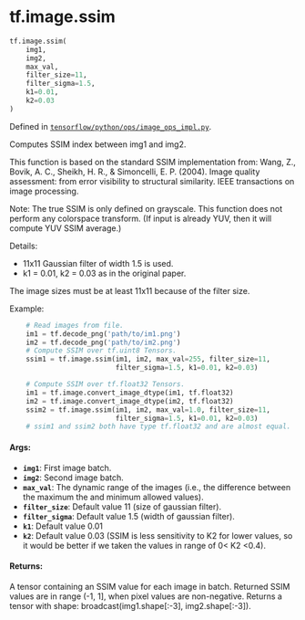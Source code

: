 <div itemscope itemtype="http://developers.google.com/ReferenceObject">
<meta itemprop="name" content="tf.image.ssim" />
<meta itemprop="path" content="Stable" />
</div>

# tf.image.ssim

``` python
tf.image.ssim(
    img1,
    img2,
    max_val,
    filter_size=11,
    filter_sigma=1.5,
    k1=0.01,
    k2=0.03
)
```



Defined in [`tensorflow/python/ops/image_ops_impl.py`](/code/stable/tensorflow/python/ops/image_ops_impl.py).

Computes SSIM index between img1 and img2.

This function is based on the standard SSIM implementation from:
Wang, Z., Bovik, A. C., Sheikh, H. R., & Simoncelli, E. P. (2004). Image
quality assessment: from error visibility to structural similarity. IEEE
transactions on image processing.

Note: The true SSIM is only defined on grayscale.  This function does not
perform any colorspace transform.  (If input is already YUV, then it will
compute YUV SSIM average.)

Details:
  - 11x11 Gaussian filter of width 1.5 is used.
  - k1 = 0.01, k2 = 0.03 as in the original paper.

The image sizes must be at least 11x11 because of the filter size.

Example:

```python
    # Read images from file.
    im1 = tf.decode_png('path/to/im1.png')
    im2 = tf.decode_png('path/to/im2.png')
    # Compute SSIM over tf.uint8 Tensors.
    ssim1 = tf.image.ssim(im1, im2, max_val=255, filter_size=11,
                          filter_sigma=1.5, k1=0.01, k2=0.03)

    # Compute SSIM over tf.float32 Tensors.
    im1 = tf.image.convert_image_dtype(im1, tf.float32)
    im2 = tf.image.convert_image_dtype(im2, tf.float32)
    ssim2 = tf.image.ssim(im1, im2, max_val=1.0, filter_size=11,
                          filter_sigma=1.5, k1=0.01, k2=0.03)
    # ssim1 and ssim2 both have type tf.float32 and are almost equal.
```

#### Args:

* <b>`img1`</b>: First image batch.
* <b>`img2`</b>: Second image batch.
* <b>`max_val`</b>: The dynamic range of the images (i.e., the difference between the
    maximum the and minimum allowed values).
* <b>`filter_size`</b>: Default value 11 (size of gaussian filter).
* <b>`filter_sigma`</b>: Default value 1.5 (width of gaussian filter).
* <b>`k1`</b>: Default value 0.01
* <b>`k2`</b>: Default value 0.03 (SSIM is less sensitivity to K2 for lower values, so
    it would be better if we taken the values in range of 0< K2 <0.4).


#### Returns:

A tensor containing an SSIM value for each image in batch.  Returned SSIM
values are in range (-1, 1], when pixel values are non-negative. Returns
a tensor with shape: broadcast(img1.shape[:-3], img2.shape[:-3]).